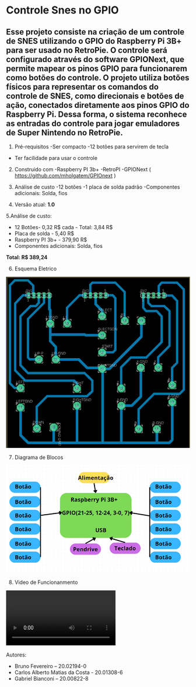 # Controle Snes no GPIO
Esse projeto consiste na criação de um controle de SNES utilizando o GPIO do Raspberry Pi 3B+ para ser usado no RetroPie. O controle será configurado através do software GPIONext, que permite mapear os pinos GPIO para funcionarem como botões do controle. O projeto utiliza botões físicos para representar os comandos do controle de SNES, como direcionais e botões de ação, conectados diretamente aos pinos GPIO do Raspberry Pi. Dessa forma, o sistema reconhece as entradas do controle para jogar emuladores de Super Nintendo no RetroPie.
-
1. Pré-requisitos
-Ser compacto
-12 botões para servirem de tecla
- Ter facilidade para usar o controle

2. Construido com
-Raspberry PI 3b+
-RetroPI
-GPIONext ( https://github.com/mholgatem/GPIOnext )

3. Análise de custo
-12 botões
-1 placa de solda padrão
-Componentes adicionais: Solda, fios

4. Versão atual: **1.0**

5.Análise de custo:
- 12 Botões- 0,32 R$ cada - Total: 3,84 R$
- Placa de solda - 5,40 R$
- Raspberry PI 3b+ - 379,90 R$
- Componentes adicionais: Solda, fios

**Total: R$ 389,24**

6. Esquema Eletrico

 ![esquema eletrico](https://github.com/GabrielBianconiconi/GPIOController/blob/main/esquemaeletrico.jpeg)


7. Diagrama de Blocos

![Diagram de Blocos](https://github.com/GabrielBianconiconi/GPIOController/blob/main/diagramadeblocos.png)
   
8. Video de Funcionanmento

![VIDEO](https://github.com/GabrielBianconiconi/GPIOController/blob/main/video.mp4)
   

Autores:
- Bruno Fevereiro – 20.02194-0
- Carlos Alberto Matias da Costa  - 20.01308-6
- Gabriel Bianconi – 20.00822-8
